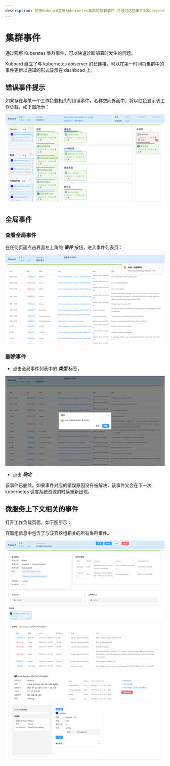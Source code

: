 ```yaml
---
description: 使用Kuboard监听Kubernetes集群的最新事件_并通过这些事件对Kubernetes运行时的问题进行诊断。
---
```


# 集群事件

<AdSenseTitle/>

通过观察 Kuberetes 集群事件，可以快速诊断部署时发生的问题。

Kuboard 建立了与 kubernetes apiserver 的长连接，可以在第一时间将集群中的事件更新以通知的形式显示在 dashboad 上。



## 错误事件提示

如果存在与某一个工作负载相关的错误事件，名称空间界面中，将以红色显示该工作负载，如下图所示：

![Kubernetes教程：在Kuboard查看错误事件提示](./events.assets/image-20190721104153954.png)



## 全局事件

### 查看全局事件

在任何页面点击界面左上角的 ***事件*** 按钮，进入事件列表页：

![Kubernetes教程：在Kuboard查看全局事件](./events.assets/image-20190721101812895.png)



### 删除事件

* 点击全局事件列表中的 ***类型*** 标签，

![Kubernetes教程：在Kuboard删除事件](./events.assets/image-20190721101954560.png)

* 点击 ***确定***

该事件已删除。如果事件对应的错误原因没有被解决，该事件又会在下一次 kubernetes 调度系统资源的时候重新出现。



## 微服务上下文相关的事件

打开工作负载页面，如下图所示：

容器组信息中包含了与该容器组相关的所有集群事件。

![Kubernetes教程：Kuboard将事件与微服务关联](./events.assets/image-20190721103324863.png)
